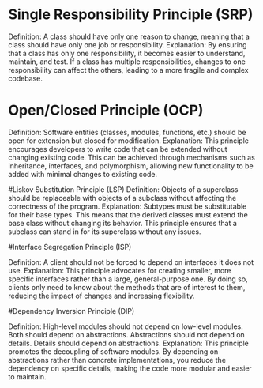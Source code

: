 # Single Responsibility Principle (SRP)

Definition: A class should have only one reason to change, meaning that a class should have only one job or responsibility.
Explanation: By ensuring that a class has only one responsibility, it becomes easier to understand, maintain, and test. If a class has multiple responsibilities, changes to one responsibility can affect the others, leading to a more fragile and complex codebase.

# Open/Closed Principle (OCP)
Definition: Software entities (classes, modules, functions, etc.) should be open for extension but closed for modification.
Explanation: This principle encourages developers to write code that can be extended without changing existing code. This can be achieved through mechanisms such as inheritance, interfaces, and polymorphism, allowing new functionality to be added with minimal changes to existing code.

#Liskov Substitution Principle (LSP)
Definition: Objects of a superclass should be replaceable with objects of a subclass without affecting the correctness of the program.
Explanation: Subtypes must be substitutable for their base types. This means that the derived classes must extend the base class without changing its behavior. This principle ensures that a subclass can stand in for its superclass without any issues.

#Interface Segregation Principle (ISP)

Definition: A client should not be forced to depend on interfaces it does not use.
Explanation: This principle advocates for creating smaller, more specific interfaces rather than a large, general-purpose one. By doing so, clients only need to know about the methods that are of interest to them, reducing the impact of changes and increasing flexibility.

#Dependency Inversion Principle (DIP)

Definition: High-level modules should not depend on low-level modules. Both should depend on abstractions. Abstractions should not depend on details. Details should depend on abstractions.
Explanation: This principle promotes the decoupling of software modules. By depending on abstractions rather than concrete implementations, you reduce the dependency on specific details, making the code more modular and easier to maintain.
